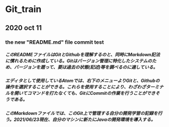 # Git_train

## 2020 oct 11
### the new "README.md" file commit test

##### このREADMEファイルはGitとGithubを理解するのと、同時にMarkdown記法に慣れるために作成している。Gitはバージョン管理に特化したシステムのため、バージョンを遡って、要は過去の状態(記述)等を調べるのに適している。

##### エディタとして使用しているAtomでは、右下のメニューよりGitと、Githubの操作を選択することができる。これらを使用することにより、わざわざターミナルを開いてコマンドを打たなくても、GitにCommitの作業を行うことができそうである。

##### このMarkdownファイルでは、このGit上で管理する自分の開発学習の記録を行う。2021/06/23現在、自分のマシンに新たにJavaの開発環境を導入する。
